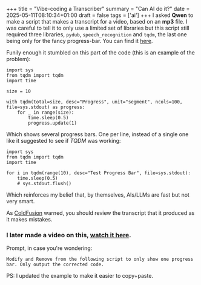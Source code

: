+++
title = "Vibe-coding a Transcriber"
summary = "Can AI do it?"
date = 2025-05-11T08:10:34+01:00
draft = false
tags = ['ai']
+++
I asked **Qwen** to make a script that makes a transcript for a video, based on an **mp3** file.
I was careful to tell it to only use a limited set of libraries but this script still required three libraries, `pydub`, `speech_recognition` and `tqdm`, the last one being only for the fancy progress-bar. You can find it [here](https://github.com/hyperagon/mp3_to_sbv).

Funily enough it stumbled on this part of the code (this is an example of the problem):
```
import sys
from tqdm import tqdm
import time

size = 10

with tqdm(total=size, desc="Progress", unit="segment", ncols=100, file=sys.stdout) as progress:
    for _ in range(size):
        time.sleep(0.5)
        progress.update(1)
```
Which shows several progress bars. One per line, instead of a single one like it suggested to see if *TQDM* was working:
```
import sys
from tqdm import tqdm
import time

for i in tqdm(range(10), desc="Test Progress Bar", file=sys.stdout):
    time.sleep(0.5)
    # sys.stdout.flush()
```

Which reinforces my belief that, by themselves, AIs/LLMs are fast but not very smart.

As [ColdFusion](https://www.youtube.com/watch?v=iqVhUX4Vel8&t=1360s) warned, you should review the transcript that it produced as it makes mistakes.

### I later made a video on this, [watch it here](https://www.youtube.com/watch?v=mSo-LW6ubjw).

Prompt, in case you're wondering:

```Modify and Remove from the following script to only show one progress bar. Only output the corrected code.```

PS: I updated the example to make it easier to copy+paste.
